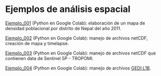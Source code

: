 # Ejemplos de análisis espacial

[Ejemplo_001](https://github.com/ErikSeras/usos_r_python/blob/main/analisis_espacial/001_densidad_poblacional.ipynb) (Python en Google Colab): elaboración de un mapa de densidad poblacional por distrito de Nepal del año 2011.

[Ejemplo_002](https://github.com/ErikSeras/usos_r_python/blob/main/analisis_espacial/002_manejar_netCDF.ipynb) (Python en Google Colab): manejo de archivos netCDF, creación de mapa y timelapse.

[Ejemplo_003](https://github.com/ErikSeras/usos_r_python/blob/main/analisis_espacial/003_sentinel_5p_tropomi.ipynb) (Python en Google Colab): manejo de archivos netCDF que contienen data de Sentinel 5P - TROPOMI.

[Ejemplo_004](https://github.com/ErikSeras/usos_r_python/blob/main/analisis_espacial/004_manejo_GEDI_L1B.ipynb) (Python en Google Colab): manejo de archivos [GEDI L1B](https://lpdaac.usgs.gov/products/gedi01_bv001/).
